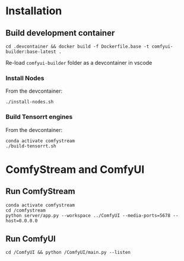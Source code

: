 # Installation
## Build development container
```
cd .devcontainer && docker build -f Dockerfile.base -t comfyui-builder:base-latest .
 ```
Re-load `comfyui-builder` folder as a devcontainer in vscode

### Install Nodes
From the devcontainer:
```
./install-nodes.sh
```

### Build Tensorrt engines
From the devcontainer:
```
conda activate comfystream
./build-tensorrt.sh
```

# ComfyStream and ComfyUI
## Run ComfyStream
```
conda activate comfystream
cd /comfystream
python server/app.py --workspace ../ComfyUI --media-ports=5678 --host=0.0.0.0
```

## Run ComfyUI
```
cd /ComfyUI && python /ComfyUI/main.py --listen
``` 
